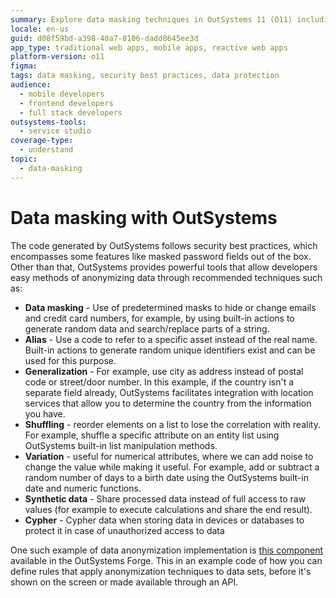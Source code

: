 ```yaml
---
summary: Explore data masking techniques in OutSystems 11 (O11) including built-in actions for anonymizing sensitive information.
locale: en-us
guid: d08f59bd-a398-40a7-8106-dadd8645ee3d
app_type: traditional web apps, mobile apps, reactive web apps
platform-version: o11
figma:
tags: data masking, security best practices, data protection
audience:
  - mobile developers
  - frontend developers
  - full stack developers
outsystems-tools:
  - service studio
coverage-type:
  - understand
topic:
  - data-masking
---
```


# Data masking with OutSystems

The code generated by OutSystems follows security best practices, which encompasses some features like masked password fields out of the box. Other than that, OutSystems provides powerful tools that allow developers easy methods of anonymizing data through recommended techniques such as:

* **Data masking** - Use of predetermined masks to hide or change emails and credit card numbers, for example, by using built-in actions to generate random data and search/replace parts of a string.
* **Alias** - Use a code to refer to a specific asset instead of the real name. Built-in actions to generate random unique identifiers exist and can be used for this purpose.
* **Generalization** - For example, use city as address instead of postal code or street/door number. In this example, if the country isn't a separate field already, OutSystems facilitates integration with location services that allow you to determine the country from the information you have.
* **Shuffling** - reorder elements on a list to lose the correlation with reality. For example, shuffle a specific attribute on an entity list using OutSystems built-in list manipulation methods.
* **Variation** - useful for numerical attributes, where we can add noise to change the value while making it useful. For example, add or subtract a random number of days to a birth date using the OutSystems built-in date and numeric functions.
* **Synthetic data** - Share processed data instead of full access to raw values (for example to execute calculations and share the end result).
* **Cypher** - Cypher data when storing data in devices or databases to protect it in case of unauthorized access to data

One such example of data anonymization implementation is [this component](https://www.outsystems.com/forge/component-overview/8865/data-anonymization) available in the OutSystems Forge. This in an example code of how you can define rules that apply anonymization techniques to data sets, before it's shown on the screen or made available through an API.
